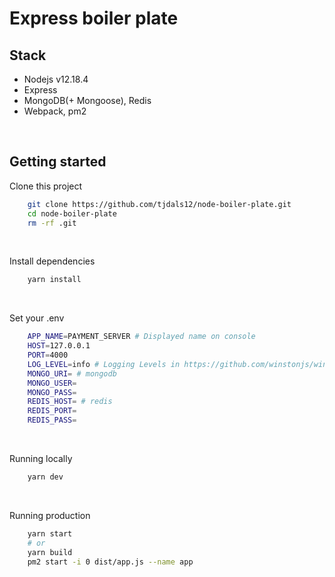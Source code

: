 # Express boiler plate

## Stack

-   Nodejs v12.18.4
-   Express
-   MongoDB(+ Mongoose), Redis
-   Webpack, pm2

&nbsp;

## Getting started

Clone this project

```bash
    git clone https://github.com/tjdals12/node-boiler-plate.git
    cd node-boiler-plate
    rm -rf .git
```

&nbsp;

Install dependencies

```bash
    yarn install
```

&nbsp;

Set your .env

```bash
    APP_NAME=PAYMENT_SERVER # Displayed name on console
    HOST=127.0.0.1
    PORT=4000
    LOG_LEVEL=info # Logging Levels in https://github.com/winstonjs/winston
    MONGO_URI= # mongodb
    MONGO_USER=
    MONGO_PASS=
    REDIS_HOST= # redis
    REDIS_PORT=
    REDIS_PASS=
```

&nbsp;

Running locally

```bash
    yarn dev
```

&nbsp;

Running production

```bash
    yarn start
    # or
    yarn build
    pm2 start -i 0 dist/app.js --name app
```
